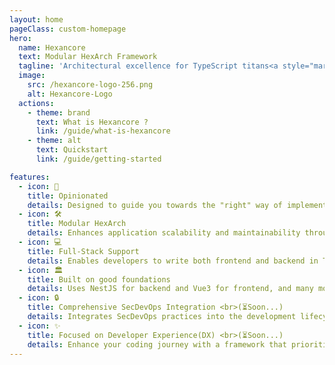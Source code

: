 ```yaml
---
layout: home
pageClass: custom-homepage
hero:
  name: Hexancore
  text: Modular HexArch Framework
  tagline: 'Architectural excellence for TypeScript titans<a style="margin: 16px auto; max-width:300px; display: block" class="wip-label main-wip-label" href="/guide/what-is-hexancore">Documentation status WIP🏗️</a>'
  image:
    src: /hexancore-logo-256.png
    alt: Hexancore-Logo
  actions:
    - theme: brand
      text: What is Hexancore ?
      link: /guide/what-is-hexancore
    - theme: alt
      text: Quickstart
      link: /guide/getting-started

features:
  - icon: 📐
    title: Opinionated
    details: Designed to guide you towards the "right" way of implementing solutions with well-established practices and default configurations.
  - icon: 🛠️
    title: Modular HexArch
    details: Enhances application scalability and maintainability through clear separation of concerns.
  - icon: 💻
    title: Full-Stack Support
    details: Enables developers to write both frontend and backend in TypeScript, ensuring consistency and enhanced developer productivity across the entire stack.
  - icon: 🏛️
    title: Built on good foundations
    details: Uses NestJS for backend and Vue3 for frontend, and many more great tools.
  - icon: 🔒
    title: Comprehensive SecDevOps Integration <br>(⏳Soon...)
    details: Integrates SecDevOps practices into the development lifecycle ensuring top-notch security and compliance from start to finish.
  - icon: ✨
    title: Focused on Developer Experience(DX) <br>(⏳Soon...)
    details: Enhance your coding journey with a framework that prioritizes developer satisfaction, offering intuitive tools, seamless integration, and comprehensive documentation designed to minimize friction and maximize productivity.
---
```


<script setup>
import { onMounted } from 'vue';
onMounted(() => {
  const page = document.querySelector(".custom-homepage");
  //page.style.opacity = 1;

});

</script>
